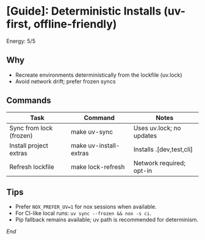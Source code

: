 # [Guide]: Deterministic Installs (uv-first, offline-friendly)

 Energy: 5/5 

## Why
- Recreate environments deterministically from the lockfile (uv.lock)
- Avoid network drift; prefer frozen syncs

## Commands
| Task | Command | Notes |
|------|--------|-------|
| Sync from lock (frozen) | make uv-sync | Uses uv.lock; no updates |
| Install project extras | make uv-install-extras | Installs .[dev,test,cli] |
| Refresh lockfile | make lock-refresh | Network required; opt-in |

## Tips
- Prefer `NOX_PREFER_UV=1` for nox sessions when available.
- For CI-like local runs: `uv sync --frozen && nox -s ci`.
- Pip fallback remains available; uv path is recommended for determinism.

*End*
